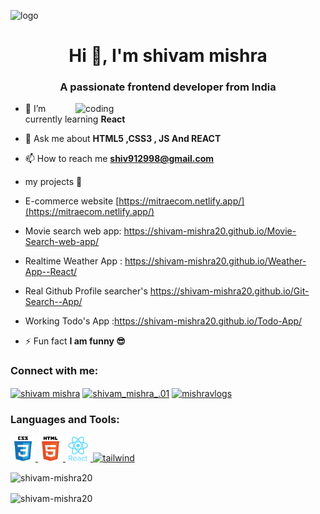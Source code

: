 ![logo](https://github.com/Shivam-Mishra20/Shivam-Mishra20/blob/main/bg%20img.avif)
<h1 align="center">Hi 👋, I'm shivam mishra</h1>
<h3 align="center">A passionate frontend developer from India</h3>
<img align="right" alt="coding" width="400" src="https://user-images.githubusercontent.com/55389276/140866485-8fb1c876-9a8f-4d6a-98dc-08c4981eaf70.gif">

- 🌱 I’m currently learning **React**

- 💬 Ask me about **HTML5 ,CSS3 , JS And REACT**

- 📫 How to reach me **shiv912998@gmail.com**
- my projects 🤖 
- E-commerce website [https://mitraecom.netlify.app/](https://mitraecom.netlify.app/)
- Movie search web app: https://shivam-mishra20.github.io/Movie-Search-web-app/
- Realtime Weather App : https://shivam-mishra20.github.io/Weather-App--React/
- Real Github Profile searcher's https://shivam-mishra20.github.io/Git-Search--App/
- Working Todo's App :https://shivam-mishra20.github.io/Todo-App/
- ⚡ Fun fact **I am funny 😎**

<h3 align="left">Connect with me:</h3>
<p align="left">
<a href="https://fb.com/shivam mishra" target="blank"><img align="center" src="https://raw.githubusercontent.com/rahuldkjain/github-profile-readme-generator/master/src/images/icons/Social/facebook.svg" alt="shivam mishra" height="30" width="40" /></a>
<a href="https://instagram.com/shivam_mishra_.01" target="blank"><img align="center" src="https://raw.githubusercontent.com/rahuldkjain/github-profile-readme-generator/master/src/images/icons/Social/instagram.svg" alt="shivam_mishra_.01" height="30" width="40" /></a>
<a href="https://www.youtube.com/c/mishravlogs" target="blank"><img align="center" src="https://raw.githubusercontent.com/rahuldkjain/github-profile-readme-generator/master/src/images/icons/Social/youtube.svg" alt="mishravlogs" height="30" width="40" /></a>
</p>

<h3 align="left">Languages and Tools:</h3>
<p align="left"> <a href="https://www.w3schools.com/css/" target="_blank" rel="noreferrer"> <img src="https://raw.githubusercontent.com/devicons/devicon/master/icons/css3/css3-original-wordmark.svg" alt="css3" width="40" height="40"/> </a> <a href="https://www.w3.org/html/" target="_blank" rel="noreferrer"> <img src="https://raw.githubusercontent.com/devicons/devicon/master/icons/html5/html5-original-wordmark.svg" alt="html5" width="40" height="40"/> </a> <a href="https://reactjs.org/" target="_blank" rel="noreferrer"> <img src="https://raw.githubusercontent.com/devicons/devicon/master/icons/react/react-original-wordmark.svg" alt="react" width="40" height="40"/> </a> <a href="https://tailwindcss.com/" target="_blank" rel="noreferrer"> <img src="https://www.vectorlogo.zone/logos/tailwindcss/tailwindcss-icon.svg" alt="tailwind" width="40" height="40"/> </a> </p>

<p><img align="center" src="https://github-readme-stats.vercel.app/api/top-langs?username=shivam-mishra20&show_icons=true&locale=en&layout=compact" alt="shivam-mishra20" /></p>

<p><img align="center" src="https://github-readme-streak-stats.herokuapp.com/?user=shivam-mishra20&" alt="shivam-mishra20" /></p>
